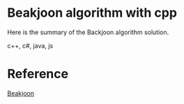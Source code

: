 # Beakjoon algorithm with cpp

Here is the summary of the Backjoon algorithm solution.

c++, c#, java, js


# Reference

[Beakjoon](https://www.acmicpc.net/)